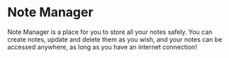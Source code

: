 # Note Manager
Note Manager is a place for you to store all your notes safely. You can create notes, update and delete them as you wish, and your notes can be accessed anywhere, as long as you have an internet connection!

